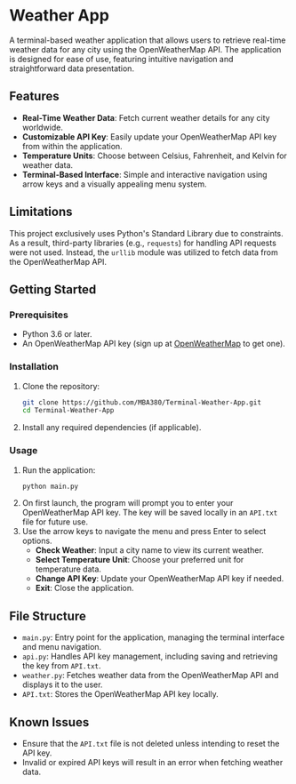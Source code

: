 # Weather App

A terminal-based weather application that allows users to retrieve real-time weather data for any city using the OpenWeatherMap API. The application is designed for ease of use, featuring intuitive navigation and straightforward data presentation.

## Features

- **Real-Time Weather Data**: Fetch current weather details for any city worldwide.
- **Customizable API Key**: Easily update your OpenWeatherMap API key from within the application.
- **Temperature Units**: Choose between Celsius, Fahrenheit, and Kelvin for weather data.
- **Terminal-Based Interface**: Simple and interactive navigation using arrow keys and a visually appealing menu system.

## Limitations

This project exclusively uses Python's Standard Library due to constraints. As a result, third-party libraries (e.g., `requests`) for handling API requests were not used. Instead, the `urllib` module was utilized to fetch data from the OpenWeatherMap API.

## Getting Started

### Prerequisites

- Python 3.6 or later.
- An OpenWeatherMap API key (sign up at [OpenWeatherMap](https://openweathermap.org/) to get one).

### Installation

1. Clone the repository:
   ```bash
   git clone https://github.com/MBA380/Terminal-Weather-App.git
   cd Terminal-Weather-App
   ```
2. Install any required dependencies (if applicable).

### Usage

1. Run the application:
   ```bash
   python main.py
   ```
2. On first launch, the program will prompt you to enter your OpenWeatherMap API key. The key will be saved locally in an `API.txt` file for future use.
3. Use the arrow keys to navigate the menu and press Enter to select options.
   - **Check Weather**: Input a city name to view its current weather.
   - **Select Temperature Unit**: Choose your preferred unit for temperature data.
   - **Change API Key**: Update your OpenWeatherMap API key if needed.
   - **Exit**: Close the application.

## File Structure

- `main.py`: Entry point for the application, managing the terminal interface and menu navigation.
- `api.py`: Handles API key management, including saving and retrieving the key from `API.txt`.
- `weather.py`: Fetches weather data from the OpenWeatherMap API and displays it to the user.
- `API.txt`: Stores the OpenWeatherMap API key locally.

## Known Issues

- Ensure that the `API.txt` file is not deleted unless intending to reset the API key.
- Invalid or expired API keys will result in an error when fetching weather data.
